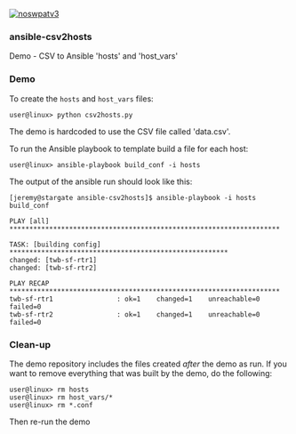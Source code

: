[![noswpatv3](http://zoobab.wdfiles.com/local--files/start/noupcv3.jpg)](https://ffii.org/donate-now-to-save-europe-from-software-patents-says-ffii/)
### ansible-csv2hosts

Demo - CSV to Ansible 'hosts' and 'host_vars'

### Demo

To create the `hosts` and `host_vars` files:

    user@linux> python csv2hosts.py
    
The demo is hardcoded to use the CSV file called 'data.csv'.

To run the Ansible playbook to template build a file for each host:

    user@linux> ansible-playbook build_conf -i hosts
    
The output of the ansible run should look like this:
````
[jeremy@stargate ansible-csv2hosts]$ ansible-playbook -i hosts build_conf 

PLAY [all] ******************************************************************** 

TASK: [building config] ******************************************************* 
changed: [twb-sf-rtr1]
changed: [twb-sf-rtr2]

PLAY RECAP ******************************************************************** 
twb-sf-rtr1                : ok=1    changed=1    unreachable=0    failed=0   
twb-sf-rtr2                : ok=1    changed=1    unreachable=0    failed=0   
````
    
### Clean-up

The demo repository includes the files created *after* the demo as run.  If you want to remove everything
that was built by the demo, do the following:

    user@linux> rm hosts
    user@linux> rm host_vars/*
    user@linux> rm *.conf
    
Then re-run the demo

